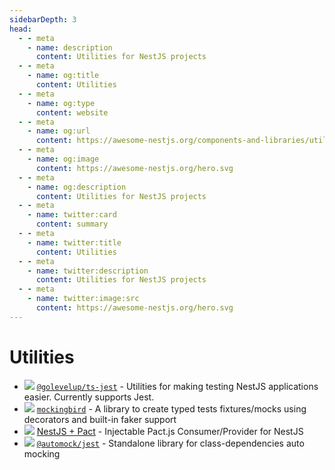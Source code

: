 ```yaml
---
sidebarDepth: 3
head:
  - - meta
    - name: description
      content: Utilities for NestJS projects
  - - meta
    - name: og:title
      content: Utilities
  - - meta
    - name: og:type
      content: website
  - - meta
    - name: og:url
      content: https://awesome-nestjs.org/components-and-libraries/utilities.html
  - - meta
    - name: og:image
      content: https://awesome-nestjs.org/hero.svg
  - - meta
    - name: og:description
      content: Utilities for NestJS projects
  - - meta
    - name: twitter:card
      content: summary
  - - meta
    - name: twitter:title
      content: Utilities
  - - meta
    - name: twitter:description
      content: Utilities for NestJS projects
  - - meta
    - name: twitter:image:src
      content: https://awesome-nestjs.org/hero.svg
---
```


# Utilities

- ![](https://img.shields.io/github/stars/golevelup/nestjs.svg?style=flat-square) [`@golevelup/ts-jest`](https://www.npmjs.com/package/@golevelup/ts-jest) - Utilities for making testing NestJS applications easier. Currently supports Jest.
- ![](https://img.shields.io/github/stars/omermorad/mockingbird.svg?style=flat-square) [`mockingbird`](https://www.npmjs.com/package/mockingbird) - A library to create typed tests fixtures/mocks using decorators and built-in faker support
- ![](https://img.shields.io/github/stars/omermorad/nestjs-pact.svg?style=flat-square) [NestJS + Pact](https://www.npmjs.com/package/nestjs-pact) - Injectable Pact.js Consumer/Provider for NestJS
- ![](https://img.shields.io/github/stars/omermorad/automock.svg?style=flat-square) [`@automock/jest`](https://github.com/omermorad/automock) - Standalone library for class-dependencies auto mocking
